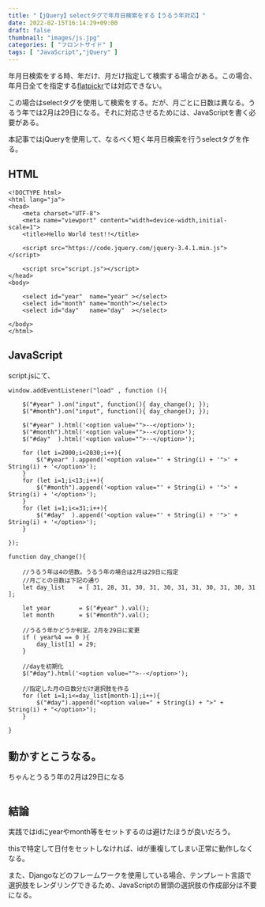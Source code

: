 ```yaml
---
title: "【jQuery】selectタグで年月日検索をする【うるう年対応】"
date: 2022-02-15T16:14:29+09:00
draft: false
thumbnail: "images/js.jpg"
categories: [ "フロントサイド" ]
tags: [ "JavaScript","jQuery" ]
---
```



年月日検索をする時、年だけ、月だけ指定して検索する場合がある。この場合、年月日全てを指定する[flatpickr](/post/flatpickr-install/)では対応できない。

この場合はselectタグを使用して検索をする。だが、月ごとに日数は異なる。うるう年では2月は29日になる。それに対応させるためには、JavaScriptを書く必要がある。

本記事ではjQueryを使用して、なるべく短く年月日検索を行うselectタグを作る。


## HTML

    <!DOCTYPE html>
    <html lang="ja">
    <head>
    	<meta charset="UTF-8">
        <meta name="viewport" content="width=device-width,initial-scale=1">
    	<title>Hello World test!!</title>
    
    	<script src="https://code.jquery.com/jquery-3.4.1.min.js"></script>
    
    	<script src="script.js"></script>
    </head>
    <body>
    
        <select id="year"  name="year" ></select>
        <select id="month" name="month"></select>
        <select id="day"   name="day"  ></select>
    
    </body>
    </html>

## JavaScript

script.jsにて、


    window.addEventListener("load" , function (){
    
        $("#year" ).on("input", function(){ day_change(); });
        $("#month").on("input", function(){ day_change(); });
    
        $("#year" ).html('<option value="">--</option>');
        $("#month").html('<option value="">--</option>');
        $("#day"  ).html('<option value="">--</option>');
    
        for (let i=2000;i<2030;i++){
            $("#year" ).append('<option value="' + String(i) + '">' + String(i) + '</option>');
        }
        for (let i=1;i<13;i++){
            $("#month").append('<option value="' + String(i) + '">' + String(i) + '</option>');
        }
        for (let i=1;i<=31;i++){
            $("#day"  ).append('<option value="' + String(i) + '">' + String(i) + '</option>');
        }
    
    });
    
    function day_change(){
    
        //うるう年は4の倍数。うるう年の場合は2月は29日に指定
        //月ごとの日数は下記の通り
        let day_list    = [ 31, 28, 31, 30, 31, 30, 31, 31, 30, 31, 30, 31 ];
    
        let year        = $("#year" ).val();
        let month       = $("#month").val();
    
        //うるう年かどうか判定。2月を29日に変更
        if ( year%4 == 0 ){
            day_list[1] = 29;
        }
    
        //dayを初期化
        $("#day").html('<option value="">--</option>');
    
        //指定した月の日数分だけ選択肢を作る
        for (let i=1;i<=day_list[month-1];i++){
            $("#day").append("<option value=" + String(i) + ">" + String(i) + "</option>");
        }
    
    }



## 動かすとこうなる。

ちゃんとうるう年の2月は29日になる

<div class="img-center"><img src="/images/Screenshot from 2022-02-15 16-28-37.png" alt=""></div>

## 結論

実践ではidにyearやmonth等をセットするのは避けたほうが良いだろう。

thisで特定して日付をセットしなければ、idが重複してしまい正常に動作しなくなる。

また、Djangoなどのフレームワークを使用している場合、テンプレート言語で選択肢をレンダリングできるため、JavaScriptの冒頭の選択肢の作成部分は不要になる。

